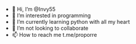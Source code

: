 - 👋 Hi, I’m @Invy55
- 👀 I’m interested in programming
- 🌱 I’m currently learning python with all my heart
- 💞️ I’m not looking to collaborate
- 📫 How to reach me t.me/proporre
